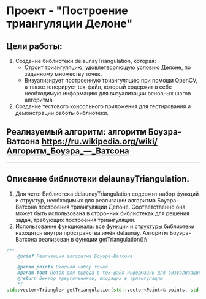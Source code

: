 # Проект - "Построение триангуляции Делоне"
## Цели работы:
1. Создание библиотеки delaunayTriangulation, которая:
   - Строит триангуляцию, удовлетворяющую условию Делоне, по заданному множеству точек.
   - Визуализирует построенную триангуляцию при помощи OpenCV, а также генерирует tex-файл, который содержит в себе необходимую информацию для визуализации основных шагов алгоритма.
2. Создание тестового консольного приложения для тестирования и демонстрации работы библиотеки.

## Реализуемый алгоритм: алгоритм Боуэра-Ватсона https://ru.wikipedia.org/wiki/Алгоритм_Боуэра_—_Ватсона

---
## Описание библиотеки delaunayTriangulation.
1. Для чего: Библиотека delaunayTriangulation содержит набор функций и структур, необходимых для реализации алгоритма Боуэра-Ватсона построения триангуляции Делоне. Соответственно она может быть использована в сторонних библиотеках для решения задач, требующих построения триангуляции.
2. Использование функционала: все функции и структуры библиотеки находятся внутри пространства имён delaunay.
Алгоритм Боуэра-Ватсона реализован в функции getTriangulation():\
```c++
/**
	@brief Реализация алгоритма Боуэра-Ватсона.

	@param points Входной набор точек
	@param fout Поток для вывода в tex-файл информации для визуализации шагов алгоритма
	@return Вектор треугольников, входящих в триангуляцию
	*/
std::vector<Triangle> getTriangulation(std::vector<Point>& points, std::ofstream& fout);

   

